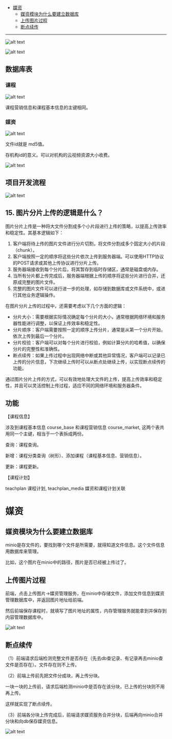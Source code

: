 - [媒资](#媒资-1)
  - [媒资模块为什么要建立数据库](#媒资模块为什么要建立数据库)
  - [上传图片过程](#上传图片过程)
  - [断点续传](#断点续传)

---

![alt text](../../images/image-233.png)

![alt text](../../images/image-234.png)

## 数据库表

### 课程

![alt text](../../images/image-405.png)

课程营销信息和课程基本信息的主键相同。

### 媒资

![alt text](../../images/image-411.png)

文件id就是 md5值。

存机构id的意义。可以对机构的云视频资源大小收费。

![alt text](../../images/image-412.png)


## 项目开发流程

![alt text](../../images/image-132.png)


## 15. 图片分片上传的逻辑是什么？

图片分片上传是一种将大文件分割成多个小片段进行上传的策略，以提高上传效率和稳定性。其基本逻辑如下：

1.  客户端将待上传的图片文件进行分片切割，将文件分割成多个固定大小的片段（chunk）。
2.  客户端按照一定的顺序将这些分片依次上传到服务器端。可以使用HTTP协议的POST请求或其他上传协议进行分片上传。
3.  服务器端接收到每个分片后，将其暂存到临时存储区，通常是磁盘或内存。
4.  当所有分片都上传完成后，服务器端根据上传的顺序将这些分片进行合并，还原成完整的图片文件。
5.  完整的图片文件可以进行进一步的处理，如存储到数据库或文件系统中，或进行其他业务逻辑操作。

在图片分片上传的过程中，还需要考虑以下几个方面的逻辑：

-   分片大小：需要根据实际情况确定每个分片的大小，通常根据网络环境和服务器性能进行调整，以保证上传效率和稳定性。
-   分片顺序：客户端需要按照一定的顺序上传分片，通常是从第一个分片开始，依次上传到最后一个分片。
-   分片校验：客户端可以对每个分片进行校验，例如计算分片的哈希值，以确保分片的完整性和准确性。
-   断点续传：如果上传过程中出现网络中断或其他异常情况，客户端可以记录已上传的分片信息，下次继续上传时可以从断点处继续上传，以实现断点续传的功能。

通过图片分片上传的方式，可以有效地处理大文件的上传，提高上传效率和稳定性，并且可以灵活控制上传过程，适应不同的网络环境和服务器条件。

## 功能

【课程信息】

涉及到课程基本信息 course_base 和课程营销信息 course_market, 这两个表共用同一个主键，相当于一个表拆成两份。

查询：课程查询。

新增：课程分类查询（树形）、添加课程（课程基本信息、营销信息）。

更新：课程更新。

【课程计划】

teachplan 课程计划, teachplan_media 媒资和课程计划关联

# 媒资
## 媒资模块为什么要建立数据库

minio是存文件的，要找到哪个文件是所需要，就得知道文件信息。这个文件信息用数据库来管理。

比如，这个图片在minio中的路径，图片是否已经被上传过了。


## 上传图片过程

前端，点击上传图片→媒资管理服务，在minio中存储文件，添加文件信息到媒资管理数据库中，并返回图片地址给前端。

然后前端保存课程时，就填写了图片地址的属性，内存管理服务就能拿到并保存到内容管理数据库中。

![alt text](../../images/image-415.png)

## 断点续传

（1）前端请求后端检测完整文件是否存在（先去db查记录、有记录再去minio查文件是否存在）。文件存在则不上传。

（2）前端上传前先把文件分成块，再上传分块。

一块一块的上传前，请求后端检测minio中是否存在该分块，已上传的分块则不用再上传。

这样就实现了断点续传。

（3）前端各分块上传完成后，前端请求媒资服务合并分块，后端再向minio合并分块和向db保存媒资信息。

![alt text](../../images/image-421.png)